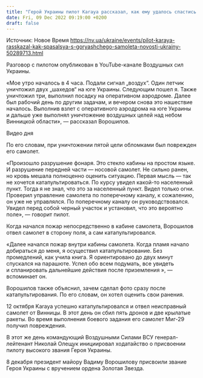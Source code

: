 ```yaml
---
title: "Герой Украины пилот Karaya рассказал, как ему удалось спастись из горящего самолета"
date: Fri, 09 Dec 2022 09:19:00 +0200
draft: false
---
```

Источник: Новое Время https://nv.ua/ukraine/events/pilot-karaya-rasskazal-kak-spasalsya-s-goryashchego-samoleta-novosti-ukrainy-50289713.html


 Разговор с пилотом опубликован в YouTube-канале Воздушных сил Украины.

«Мое утро началось в 4 часа. Подали сигнал „воздух“. Один летчик уничтожил двух „шахедов“ на юге Украины. Следующим пошел я. Также уничтожил три, выполнил посадку на оперативном аэродроме. Далее был рабочий день по другим задачам, и вечером снова это нашествие началось. Выполнив взлет с оперативного аэродрома на юге Украины и дальше уже выполнял уничтожение воздушных целей над небом Винницкой области», — рассказал Ворошилов.

 Видео дня   

По его словам, при уничтожении пятой цели обломками был поврежден его самолет.

«Произошло разрушение фонаря. Это стекло кабины на простом языке. И разрушение передней части — носовой самолет. Не сильно ранен, но кровь мешала полноценно оценить ситуацию. Первая мысль — так не хочется катапультироваться. По курсу увидел какой-то населенный пункт. Тогда я не знал, что это за населенный пункт. Видел только огни. Проверил управление самолета по поперечному каналу, к сожалению, он уже не управлялся. По поперечному каналу он руководствовался. Увидел перед собой черный участок и установил, что это вероятно поле», — говорит пилот.

Когда начался пожар непосредственно в кабине самолета, Ворошилов отвел самолет в сторону поля, а сам катапультировался.

«Далее начался пожар внутри кабины самолета. Когда пламя начало добираться до меня, я осуществил катапультирование. Без промедлений, как учила книга. Я ориентировано до двух минут спускался на парашюте. Успел обо всем подумать, все увидеть и спланировать дальнейшие действия после приземления », — вспоминает он.

Ворошилов также объяснил, зачем сделал фото сразу после катапультирования. По его словам, он хотел оценить свои ранения.

12 октября Karaya успешно катапультировался и отвел неисправный самолет от Винницы. В этот день он сбил пять дронов и две крылатые ракеты. Во время выполнения боевого задания его самолет Миг-29 получил повреждения.

В этот же день командующий Воздушными Силами ВСУ генерал-лейтенант Николай Олещук инициировал ходатайство о присвоении пилоту высокого звания Героя Украины.

8 декабря президент майору Вадиму Ворошилову присвоили звание Героя Украины с вручением ордена Золотая Звезда.
